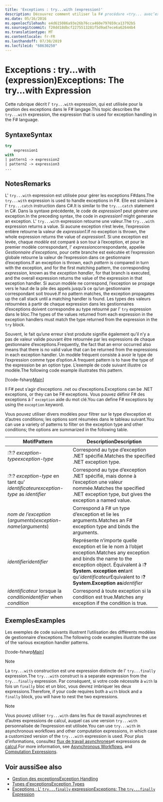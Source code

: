 ```yaml
---
title: 'Exceptions : try...with (expression)'
description: Découvrez comment utiliser la F# procédure «try... avec’expression pour la gestion des exceptions.
ms.date: 05/16/2016
ms.openlocfilehash: e4d615086a93e26b76cca460e797659ca13792b5
ms.sourcegitcommit: f20dd18dbcf2275513281f5d9ad7ece6a62644b4
ms.translationtype: MT
ms.contentlocale: fr-FR
ms.lasthandoff: 07/30/2019
ms.locfileid: "68630250"
---
```

# <a name="exceptions-the-trywith-expression"></a><span data-ttu-id="da8dd-103">Exceptions : try...with (expression)</span><span class="sxs-lookup"><span data-stu-id="da8dd-103">Exceptions: The try...with Expression</span></span>

<span data-ttu-id="da8dd-104">Cette rubrique décrit l' `try...with` expression, qui est utilisée pour la gestion des exceptions dans le F# langage.</span><span class="sxs-lookup"><span data-stu-id="da8dd-104">This topic describes the `try...with` expression, the expression that is used for exception handling in the F# language.</span></span>

## <a name="syntax"></a><span data-ttu-id="da8dd-105">Syntaxe</span><span class="sxs-lookup"><span data-stu-id="da8dd-105">Syntax</span></span>

```fsharp
try
    expression1
with
| pattern1 -> expression2
| pattern2 -> expression3
...
```

## <a name="remarks"></a><span data-ttu-id="da8dd-106">Notes</span><span class="sxs-lookup"><span data-stu-id="da8dd-106">Remarks</span></span>

<span data-ttu-id="da8dd-107">L' `try...with` expression est utilisée pour gérer les exceptions F#dans.</span><span class="sxs-lookup"><span data-stu-id="da8dd-107">The `try...with` expression is used to handle exceptions in F#.</span></span> <span data-ttu-id="da8dd-108">Elle est similaire à l' `try...catch` instruction dans C#.</span><span class="sxs-lookup"><span data-stu-id="da8dd-108">It is similar to the `try...catch` statement in C#.</span></span> <span data-ttu-id="da8dd-109">Dans la syntaxe précédente, le code de *expression1* peut générer une exception.</span><span class="sxs-lookup"><span data-stu-id="da8dd-109">In the preceding syntax, the code in *expression1* might generate an exception.</span></span> <span data-ttu-id="da8dd-110">L' `try...with` expression retourne une valeur.</span><span class="sxs-lookup"><span data-stu-id="da8dd-110">The `try...with` expression returns a value.</span></span> <span data-ttu-id="da8dd-111">Si aucune exception n’est levée, l’expression entière retourne la valeur de *expression1*.</span><span class="sxs-lookup"><span data-stu-id="da8dd-111">If no exception is thrown, the whole expression returns the value of *expression1*.</span></span> <span data-ttu-id="da8dd-112">Si une exception est levée, chaque *modèle* est comparé à son tour à l’exception, et pour le premier modèle correspondant, l' *expression*correspondante, appelée *Gestionnaire d’exceptions*, pour cette branche est exécutée et l’expression globale retourne la valeur de l’expression dans ce gestionnaire d’exceptions.</span><span class="sxs-lookup"><span data-stu-id="da8dd-112">If an exception is thrown, each *pattern* is compared in turn with the exception, and for the first matching pattern, the corresponding *expression*, known as the *exception handler*, for that branch is executed, and the overall expression returns the value of the expression in that exception handler.</span></span> <span data-ttu-id="da8dd-113">Si aucun modèle ne correspond, l’exception se propage vers le haut de la pile des appels jusqu’à ce qu’un gestionnaire correspondant soit trouvé.</span><span class="sxs-lookup"><span data-stu-id="da8dd-113">If no pattern matches, the exception propagates up the call stack until a matching handler is found.</span></span> <span data-ttu-id="da8dd-114">Les types des valeurs retournées à partir de chaque expression dans les gestionnaires d’exceptions doivent correspondre au type retourné par l' `try` expression dans le bloc.</span><span class="sxs-lookup"><span data-stu-id="da8dd-114">The types of the values returned from each expression in the exception handlers must match the type returned from the expression in the `try` block.</span></span>

<span data-ttu-id="da8dd-115">Souvent, le fait qu’une erreur s’est produite signifie également qu’il n’y a pas de valeur valide pouvant être retournée par les expressions de chaque gestionnaire d’exceptions.</span><span class="sxs-lookup"><span data-stu-id="da8dd-115">Frequently, the fact that an error occurred also means that there is no valid value that can be returned from the expressions in each exception handler.</span></span> <span data-ttu-id="da8dd-116">Un modèle fréquent consiste à avoir le type de l’expression comme type d’option.</span><span class="sxs-lookup"><span data-stu-id="da8dd-116">A frequent pattern is to have the type of the expression be an option type.</span></span> <span data-ttu-id="da8dd-117">L’exemple de code suivant illustre ce modèle.</span><span class="sxs-lookup"><span data-stu-id="da8dd-117">The following code example illustrates this pattern.</span></span>

[!code-fsharp[Main](~/samples/snippets/fsharp/lang-ref-2/snippet5601.fs)]

<span data-ttu-id="da8dd-118">Il F# peut s’agir d’exceptions .net ou d’exceptions.</span><span class="sxs-lookup"><span data-stu-id="da8dd-118">Exceptions can be .NET exceptions, or they can be F# exceptions.</span></span> <span data-ttu-id="da8dd-119">Vous pouvez définir F# des exceptions à l' `exception` aide du mot clé.</span><span class="sxs-lookup"><span data-stu-id="da8dd-119">You can define F# exceptions by using the `exception` keyword.</span></span>

<span data-ttu-id="da8dd-120">Vous pouvez utiliser divers modèles pour filtrer sur le type d’exception et d’autres conditions; les options sont résumées dans le tableau suivant.</span><span class="sxs-lookup"><span data-stu-id="da8dd-120">You can use a variety of patterns to filter on the exception type and other conditions; the options are summarized in the following table.</span></span>

|<span data-ttu-id="da8dd-121">Motif</span><span class="sxs-lookup"><span data-stu-id="da8dd-121">Pattern</span></span>|<span data-ttu-id="da8dd-122">Description</span><span class="sxs-lookup"><span data-stu-id="da8dd-122">Description</span></span>|
|-------|-----------|
|<span data-ttu-id="da8dd-123">:?</span><span class="sxs-lookup"><span data-stu-id="da8dd-123">:?</span></span> <span data-ttu-id="da8dd-124">*exception-type*</span><span class="sxs-lookup"><span data-stu-id="da8dd-124">*exception-type*</span></span>|<span data-ttu-id="da8dd-125">Correspond au type d’exception .NET spécifié.</span><span class="sxs-lookup"><span data-stu-id="da8dd-125">Matches the specified .NET exception type.</span></span>|
|<span data-ttu-id="da8dd-126">:?</span><span class="sxs-lookup"><span data-stu-id="da8dd-126">:?</span></span> <span data-ttu-id="da8dd-127">*exception-type* en tant qu' *identificateur*</span><span class="sxs-lookup"><span data-stu-id="da8dd-127">*exception-type* as *identifier*</span></span>|<span data-ttu-id="da8dd-128">Correspond au type d’exception .NET spécifié, mais donne à l’exception une valeur nommée.</span><span class="sxs-lookup"><span data-stu-id="da8dd-128">Matches the specified .NET exception type, but gives the exception a named value.</span></span>|
|<span data-ttu-id="da8dd-129">*nom de l’exception* (*arguments*)</span><span class="sxs-lookup"><span data-stu-id="da8dd-129">*exception-name*(*arguments*)</span></span>|<span data-ttu-id="da8dd-130">Correspond à F# un type d’exception et lie les arguments.</span><span class="sxs-lookup"><span data-stu-id="da8dd-130">Matches an F# exception type and binds the arguments.</span></span>|
|<span data-ttu-id="da8dd-131">*identifier*</span><span class="sxs-lookup"><span data-stu-id="da8dd-131">*identifier*</span></span>|<span data-ttu-id="da8dd-132">Représente n’importe quelle exception et lie le nom à l’objet exception.</span><span class="sxs-lookup"><span data-stu-id="da8dd-132">Matches any exception and binds the name to the exception object.</span></span> <span data-ttu-id="da8dd-133">Équivalent à **:? System. exception en**tant qu'_identificateur_</span><span class="sxs-lookup"><span data-stu-id="da8dd-133">Equivalent to **:? System.Exception as**_identifier_</span></span>|
|<span data-ttu-id="da8dd-134">*identificateur* lorsque la *condition*</span><span class="sxs-lookup"><span data-stu-id="da8dd-134">*identifier* when *condition*</span></span>|<span data-ttu-id="da8dd-135">Correspond à toute exception si la condition est true.</span><span class="sxs-lookup"><span data-stu-id="da8dd-135">Matches any exception if the condition is true.</span></span>|

## <a name="examples"></a><span data-ttu-id="da8dd-136">Exemples</span><span class="sxs-lookup"><span data-stu-id="da8dd-136">Examples</span></span>

<span data-ttu-id="da8dd-137">Les exemples de code suivants illustrent l’utilisation des différents modèles de gestionnaire d’exceptions.</span><span class="sxs-lookup"><span data-stu-id="da8dd-137">The following code examples illustrate the use of the various exception handler patterns.</span></span>

[!code-fsharp[Main](~/samples/snippets/fsharp/lang-ref-2/snippet5602.fs)]

> [!NOTE]
> <span data-ttu-id="da8dd-138">La `try...with` construction est une expression distincte de l' `try...finally` expression.</span><span class="sxs-lookup"><span data-stu-id="da8dd-138">The `try...with` construct is a separate expression from the `try...finally` expression.</span></span> <span data-ttu-id="da8dd-139">Par conséquent, si votre code nécessite à `with` la fois un `finally` bloc et un bloc, vous devrez imbriquer les deux expressions.</span><span class="sxs-lookup"><span data-stu-id="da8dd-139">Therefore, if your code requires both a `with` block and a `finally` block, you will have to nest the two expressions.</span></span>

> [!NOTE]
> <span data-ttu-id="da8dd-140">Vous pouvez utiliser `try...with` dans les flux de travail asynchrones et d’autres expressions de calcul, auquel cas une version `try...with` personnalisée de l’expression est utilisée.</span><span class="sxs-lookup"><span data-stu-id="da8dd-140">You can use `try...with` in asynchronous workflows and other computation expressions, in which case a customized version of the `try...with` expression is used.</span></span> <span data-ttu-id="da8dd-141">Pour plus d’informations, consultez [flux de travail asynchrones](../asynchronous-workflows.md)et expressions de [calcul](../computation-expressions.md).</span><span class="sxs-lookup"><span data-stu-id="da8dd-141">For more information, see [Asynchronous Workflows](../asynchronous-workflows.md), and [Computation Expressions](../computation-expressions.md).</span></span>

## <a name="see-also"></a><span data-ttu-id="da8dd-142">Voir aussi</span><span class="sxs-lookup"><span data-stu-id="da8dd-142">See also</span></span>

- [<span data-ttu-id="da8dd-143">Gestion des exceptions</span><span class="sxs-lookup"><span data-stu-id="da8dd-143">Exception Handling</span></span>](index.md)
- [<span data-ttu-id="da8dd-144">Types d'exceptions</span><span class="sxs-lookup"><span data-stu-id="da8dd-144">Exception Types</span></span>](exception-types.md)
- [<span data-ttu-id="da8dd-145">Exceptions : L' `try...finally` expression</span><span class="sxs-lookup"><span data-stu-id="da8dd-145">Exceptions: The `try...finally` Expression</span></span>](the-try-finally-expression.md)
